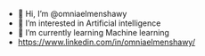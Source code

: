 - 👋 Hi, I’m @omniaelmenshawy
- 👀 I’m interested in Artificial intelligence 
- 🌱 I’m currently learning Machine learning 
- https://www.linkedin.com/in/omniaelmenshawy/

<!---
omniaelmenshawy/omniaelmenshawy is a ✨ special ✨ repository because its `README.md` (this file) appears on your GitHub profile.
You can click the Preview link to take a look at your changes.
--->

